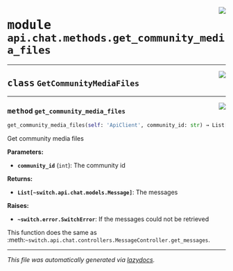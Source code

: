 <!-- markdownlint-disable -->

<a href="../../../src/switch/api/chat/methods/get_community_media_files.py#L0"><img align="right" src="https://img.shields.io/badge/-source-cccccc?style=flat-square"/></a>

# <kbd>module</kbd> `api.chat.methods.get_community_media_files`






---

<a href="../../../src/switch/api/chat/methods/get_community_media_files.py#L6"><img align="right" src="https://img.shields.io/badge/-source-cccccc?style=flat-square"/></a>

## <kbd>class</kbd> `GetCommunityMediaFiles`







---

<a href="../../../src/switch/api/chat/methods/get_community_media_files.py#L7"><img align="right" src="https://img.shields.io/badge/-source-cccccc?style=flat-square"/></a>

### <kbd>method</kbd> `get_community_media_files`

```python
get_community_media_files(self: 'ApiClient', community_id: str) → List[Message]
```

Get community media files 



**Parameters:**
 
 - <b>`community_id`</b> (``int``):  The community id 



**Returns:**
 
 - <b>```List[~switch.api.chat.models.Message]```</b>:  The messages 



**Raises:**
 
 - <b>```~switch.error.SwitchError```</b>:  If the messages could not be retrieved 

This function does the same as :meth:`~switch.api.chat.controllers.MessageController.get_messages`. 




---

_This file was automatically generated via [lazydocs](https://github.com/ml-tooling/lazydocs)._
